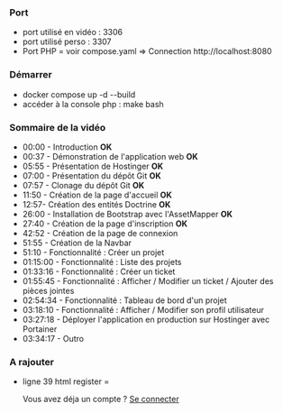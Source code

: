 ### Port
- port utilisé en vidéo : 3306
- port utilisé perso : 3307
- Port PHP = voir compose.yaml => Connection http://localhost:8080

### Démarrer
- docker compose up -d --build
- accéder à la console php : make bash

### Sommaire de la vidéo
- 00:00 - Introduction  **OK**
- 00:37 - Démonstration de l'application web    **OK**
- 05:55 - Présentation de Hostinger **OK**
- 07:00 - Présentation du dépôt Git **OK**
- 07:57 - Clonage du dépôt Git  **OK**
- 11:50 - Création de la page d'accueil **OK**
- 12:57- Création des entités Doctrine  **OK**
- 26:00 - Installation de Bootstrap avec l'AssetMapper  **OK**
- 27:40 - Création de la page d'inscription **OK**
- 42:52 - Création de la page de connexion
- 51:55 - Création de la Navbar
- 51:10 - Fonctionnalité : Créer un projet
- 01:15:00 - Fonctionnalité : Liste des projets
- 01:33:16 - Fonctionnalité : Créer un ticket
- 01:55:45 - Fonctionnalité : Afficher / Modifier un ticket / Ajouter des pièces jointes
- 02:54:34 - Fonctionnalité : Tableau de bord d'un projet
- 03:18:10 - Fonctionnalité : Afficher / Modifier son profil utilisateur
- 03:27:18 - Déployer l'application en production sur Hostinger avec Portainer
- 03:34:17 - Outro

### A rajouter
- ligne 39 html register = <p class="my-3 text-muted"> Vous avez déja un compte ? <a href="{{path('login')}}" class="text-decoration-none">Se connecter </a></p>